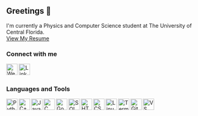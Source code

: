 ## Greetings 🖖

I'm currently a Physics and Computer Science student at The University of Central Florida.
<br>
<a href="https://vijaystroup.com/resume">View My Resume</a>

### Connect with me
<p align="left">
  <a href="https://www.vijaystroup.com"><img align="left" alt="Website" width="30px" src="https://imgur.com/3nwhLhD.png" /></a>
  <a href="https://www.linkedin.com/in/vijaystroup"><img align="left" alt="LinkedIn" width="30px" src="https://imgur.com/77GRHNa.png" /></a>
</p>

<br><br>

### Languages and Tools
<p align="left">
  <img align="left" alt="Python" width="30px" src="https://i.imgur.com/uPnMCzT.png" />
  <img align="left" alt="C++" width="30px" src="https://i.imgur.com/6wtuMWh.png" />
  <img align="left" alt="Javascript" width="30px" src="https://i.imgur.com/2waIkJR.png" />
  <img align="left" alt="C" width="30px" src="https://i.imgur.com/DISotB6.png" />
  <img align="left" alt="Go" width="30px" src="https://i.imgur.com/diqwKjJ.png" />
  <img align="left" alt="SQL" width="30px" src="https://imgur.com/pPzFmGA.png" />
  <img align="left" alt="HTML5" width="30px" src="https://i.imgur.com/7v06VYW.png" />
  <img align="left" alt="CSS3" width="30px" src="https://i.imgur.com/cAtAGAt.png" />
  <img align="left" alt="Linux" width="30px" src="https://i.imgur.com/ZK3cTMv.png" />
  <img align="left" alt="Terminal" width="30px" src="https://i.imgur.com/2zOgXg8.png" />
  <img align="left" alt="Git" width="30px" src="https://i.imgur.com/NEr9meQ.png" />
  <img align="left" alt="VS Code" width="30px" src="https://i.imgur.com/XCBUAn5.png" />
</p>
